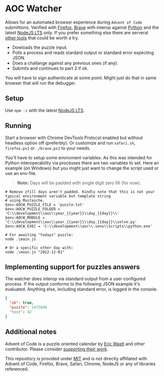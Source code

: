 # AOC Watcher

Allows for an automated browser experience during `Advent of Code` submittions. Verified with [Firefox](https://www.mozilla.org/), [Brave](https://brave.com/) with interop against [Python](https://www.python.org/downloads/) and the latest [NodeJS LTS](https://nodejs.org/en/download/) only. If you prefer something else there are serveral [other tools](https://github.com/scarvalhojr/aoc-cli) that could be worth a try. 
- Dowloads the puzzle input.
- Polls a process and reads stardard output or standard error expecting JSON.
- Does a challange against any previous ones (if any).
- Submits and continues to part 2 if ok.

You will have to sign authenticate at some point. Might just do that in same browser that will run the debugger.

## Setup
Use `npm -i` with the latest [NodeJS LTS](https://nodejs.org/en/download/).
## Running

Start a browser with Chrome DevTools Protocol enabled but without headless option off (preferbly). Or customize and run `safari.sh`,
`firefox.ps1` or `./brave.ps1` to your needs. 

You'll have to setup some enviroment variables. As this was intended for Python interoperability via processes there 
are two variables to set. Here an example (on Windows) but you might just want to change the script used or use an
env-file.

> **Note:** Days will be padded with single digit zero fill (for now).

```pwsh
# Remove zfill days aren't padded. Kindly note that this is not your typical environment variable but template string
# using Mustasche.
$env:AOCW_PUZZLE_FILE = 'puzzle.txt'
$env:AOCW_PUZZLE_FOLDER = 'C:\\development\\aoc\\year_{{year}}\\day_{{day}}\\'
$env:AOCW_MODULE = 'C:\\development\\aoc\\year_{{year}}\\day_{{day}}\\solve.py'
$env:AOCW_EXEC = 'C:\\development\\aoc\\.venv\\Scripts\\python.exe'

# For awaiting "todays" puzzle:
node .\main.js

# Or a specific other day with:
node .\main.js "2022-12-01"
```

## Implementing support for puzzles answers
The watcher does interop via standard output from a user configured process. If the output conforms to the following JSON example it's evaluated. Anything else, including standard error, is logged in the console. 

```json
{
  "ok": true,
  "puzzle": 1475698
  "test": 42
}
```

## Additional notes
Advent of Code is a puzzle oriented calendar by [Eric Wastl](https://twitter.com/ericwastl) and other contributor. Please consider [supporting their work](https://adventofcode.com/2022/support).

This repository is provided under [MIT](LICENSE) and is not directly affillated with Advent of Code, Firefox, Brave, Safari, Chrome, NodeJS or any of libraries referenced.
